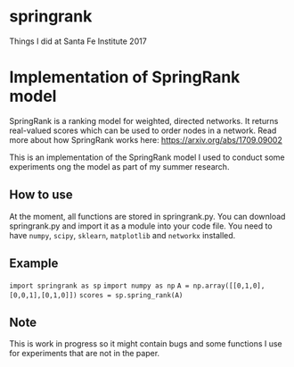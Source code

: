 # springrank
Things I did at Santa Fe Institute 2017

# Implementation of SpringRank model

SpringRank is a ranking model for weighted, directed networks. It returns real-valued scores which can be used to order nodes in a network.
Read more about how SpringRank works here: https://arxiv.org/abs/1709.09002

This is an implementation of the SpringRank model I used to conduct some experiments ong the model as part of my summer research.

## How to use

At the moment, all functions are stored in springrank.py.
You can download springrank.py and import it as a module into your code file. You need to have `numpy`, `scipy`, `sklearn`, `matplotlib` and `networkx` installed.

## Example

`import springrank as sp`
`import numpy as np`
`A = np.array([[0,1,0],[0,0,1],[0,1,0]])`
`scores = sp.spring_rank(A)`

## Note

This is work in progress so it might contain bugs and some functions I use for experiments that are not in the paper.

